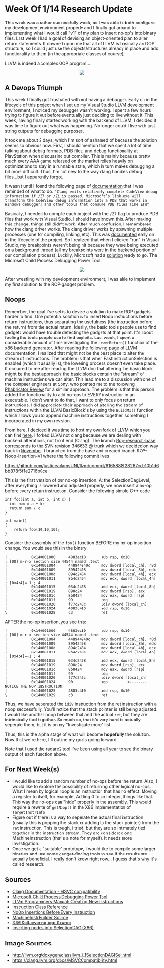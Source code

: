 # Week Of 1/14 Research Update
This week was a rather successfully week, as I was able to both configure my development environment properly and I finally got around to implementing what I would call "v1" of my plan to insert no-op's into binary files. Last week I had a goal of devising an object-oriented plan to alter return statements. It dawned upon me that all of LLVM is basically an OOP structure, so I could just use the objects/structures already in place and add functionality to them (in the appropriate classes of course). 

LLVM is indeed a complex OOP program...

<p align="center">
  <img src ="https://i.imgur.com/Pf7seDe.png" />
</p>


## A Devops Triumph
This week I finally got frustrated with not having a debugger. Early on in the lifecycle of this project when I set up my Visual Studio LLVM development environment, I noticed my debugger wasn't working. I spent a few hours trying to figure it out before eventually just deciding to live without it. This week, having finally started working with the backend of LLVM, I decided it was time to figure out what was happening. No longer could I live with just string outputs for debugging purposes.

It took me about 2 days, which I'm sort of ashamed of because the solution seems so obvious now. First, I should mention that we spent a lot of time talking about debug formats, PDB files, and debug functionality at PlayStation when discussing out compiler. This is mainly because pretty much every AAA game released on the market relies heavily on optimizations to stay in a runnable state, which in turn makes debugging a bit more difficult. Thus, I'm not new to the way clang handles debug files...but I apparently forgot.

It wasn't until I found the following page of [documentation](https://clang.llvm.org/docs/MSVCCompatibility.html) that I was reminded of what to do.
```"Clang emits relatively complete CodeView debug information if /Z7 or /Zi is passed. Microsoft’s link.exe will transform the CodeView debug information into a PDB that works in Windows debuggers and other tools that consume PDB files like ETW"```

Basically, I needed to compile each project with the `/Z7` flag to produce PDB files that work with Visual Studio. I should have known this. After making this change, things still didn't work. After much confusion, I remembered how the clang driver works. The clang driver works by spawning multiple processes (one for compiling, linking, etc). This was [documented](https://github.com/justiceadamsUNI/ROP-research-documentation/blob/master/Week-of-11-5-update.md) early on in the lifecycle of the project. So I realized that when I clicked "run" in Visual Studio, my breakpoints weren't being hit because they were being executed on a background thread (all my breakpoints were in the backend portion of our compilation process). Luckily, Microsoft had a [solution](https://marketplace.visualstudio.com/items?itemName=vsdbgplat.MicrosoftChildProcessDebuggingPowerTool) ready to go. The Microsoft Child Process Debugging Power Tool.

<p align="center">
  <img src ="https://i.imgur.com/YCmmDqL.png" />
</p>

After wrestling with my development environment, I was able to implement my first solution to the ROP-gadget problem.


## Noops
Remember, the goal I've set is to devise a solution to make ROP gadgets harder to find. One potential solution is to insert Noop instructions before return instructions, thus separating the usefulness (the instruction before the return) from the actual return. Ideally, the basic tools people use to find gadgets would have trouble detecting the gadgets at that point. It's about fooling the tools people use to find exploits. Last week, I spent a considerable amount of time investigating the `LowerReturn()` function of the x86 backend generator. After reading the following [page](http://llvm.org/docs/ProgrammersManual.html#creating-and-inserting-new-instructions) of LLVM documentation, I realized that might not be the best place to alter the stream of instructions. The problem is that when FastInstructionSelection is enabled (which it usually is), the lowering process doesn't even take place. It occurred to me after reading the LLVM doc that altering the basic block might be the best approach: the basic blocks contain the "stream" of machine instructions we can alter. This lead me to a discussion with one of the compiler engineers at Sony, who pointed me to the following [Phabricator Review](https://reviews.llvm.org/D6983) for a similar approach. The problem is that this person added the functionality to add no-ops to EVERY instruction in an executable. I don't want to do that, I want to only focus on return instructions. I did appreciate their approach of altering the stream of instructions within the LLVM BasicBlock's by using the `BuildMI()` function which allows you to append machine instructions together, something I incorporated in my own revision.

From here, I decided it was time to host my own fork of LLVM which you can find [here](https://github.com/justiceadamsUNI/llvm). I forked LLVM not clang because we are dealing with backend alterations, not front end (Clang). The branch [Rop-research-base](https://github.com/justiceadamsUNI/llvm/tree/ROP-research-base) corresponds to the SVN revision 346633 @ trunk which we decided on way back in [November](https://github.com/justiceadamsUNI/ROP-research-documentation/blob/master/Week-of-11-5-update.md). I branched from the base and created branch ROP-Noop-Insertion-V1 where the following commit lives

https://github.com/justiceadamsUNI/llvm/commit/6165888f28267cdc10b1d6bb878f5f1e2716b0ce

This is the first version of our no-op insertion. At the SelectionDagLevel, after everything is lowered and adjusted properly, we now insert a no-op before every return instruction. Consider the following simple C++ code

```
int foo(int a, int b, int c) {
  int sum = a + b;
  return sum / c;
}

int main() 
{
	return foo(10,10,10);
}
```

Consider the assembly of the `foo()` function BEFORE my no-op insertion change. You would see this in the binary
```
|           0x140001000      4883ec10       sub rsp, 0x10              ; [00] m-r-x section size 44544 named .text
|           0x140001004      448944240c     mov dword [local_ch], r8d
|           0x140001009      89542408       mov dword [local_8h], edx
|           0x14000100d      894c2404       mov dword [local_4h], ecx
|           0x140001011      8b4c2404       mov ecx, dword [local_4h]  ; [0x4:4]=-1 ; 4
|           0x140001015      034c2408       add ecx, dword [local_8h]
|           0x140001019      890c24         mov dword [rsp], ecx
|           0x14000101c      8b0424         mov eax, dword [rsp]
|           0x14000101f      99             cdq
|           0x140001020      f77c240c       idiv dword [local_ch]
|           0x140001024      4883c410       add rsp, 0x10
\           0x140001028      c3             ret
```

AFTER the no-op insertion, you see this:
```
|           0x140001000      4883ec10       sub rsp, 0x10              ; [00] m-r-x section size 44544 named .text
|           0x140001004      448944240c     mov dword [local_ch], r8d
|           0x140001009      89542408       mov dword [local_8h], edx
|           0x14000100d      894c2404       mov dword [local_4h], ecx
|           0x140001011      8b4c2404       mov ecx, dword [local_4h]  ; [0x4:4]=-1 ; 4
|           0x140001015      034c2408       add ecx, dword [local_8h]
|           0x140001019      890c24         mov dword [rsp], ecx
|           0x14000101c      8b0424         mov eax, dword [rsp]
|           0x14000101f      99             cdq
|           0x140001020      f77c240c       idiv dword [local_ch]
|           0x140001024      90             nop         <-------- NOTICE THE NOP INSTRUCTION
|           0x140001025      4883c410       add rsp, 0x10
\           0x140001029      c3             ret
```
Thus, we have seperated the `idiv` instruction from the ret instruction with a noop successfully. You'll notice that the stack pointer is still being adjusted. I would like another noop between that and the actual `ret`, but they are intrinsically tied together. So much so, that it's very hard to actually seperate them, but it is on my "Investigate more" list.

Thus, this is the alpha stage of what will become **hopefully** the solution. Now that we're here, I'll outline my goals going forward.

Note that I used the radare2 tool I've been using all year to see the binary output of each function above.


## For Next Week(s)
- I would like to add a random number of no-ops before the return. Also, I would like to explore the possibility of returning other logical no-ops. What I mean by logical noop is an instruction that has no effect. Moving a register to itself, for example, Adding 0 to an integer, things like that. This way the no-ops can "hide" properly in the assembly. This would require a rewrite of `getNoop()` in the X86 implementation of `TargetInstrInfo` 
- Figure out if there is a way to seperate the actual final instruction (usually this is popping the stack or adding to the stack pointer) from the `ret` instruction. This is tough, i tried, but they are so intimately tied together in the instruction stream. They are considered one MachineInstruction (that's a note for myself). It needs more investigation.
- Once we get a "suitable" prototype, I would like to compile some larger binaries and use some gadget-finding tools to see if the results are actually beneficial. I really don't know right now... I guess that's why it's called research.

## Sources
- [Clang Documentation - MSVC compatibility](https://clang.llvm.org/docs/MSVCCompatibility.html)
- [Microsoft Child Process Debugging Power Tool](https://marketplace.visualstudio.com/items?itemName=vsdbgplat.MicrosoftChildProcessDebuggingPowerTool)
- [LLVm Programmers Manual: Creating New Instructions](http://llvm.org/docs/ProgrammersManual.html#creating-and-inserting-new-instructions)
- [Instruction Class Reference](http://llvm.org/doxygen/classllvm_1_1Instruction.html)
- [NoOp Insertions Before Every Instruction](https://reviews.llvm.org/D6983)
- [MachineInstrBuilder Source](http://llvm.org/doxygen/MachineInstrBuilder_8h_source.html)
- [X86ISelLowering.cpp Source](http://llvm.org/doxygen/X86ISelLowering_8cpp_source.html)
- [Inserting nodes into SelectionDAG (X86)](https://groups.google.com/forum/#!topic/llvm-dev/6L2Wfeh5K_A)

## Image Sources
- http://llvm.org/doxygen/classllvm_1_1SelectionDAGISel.html
- https://clang.llvm.org/docs/MSVCCompatibility.html
